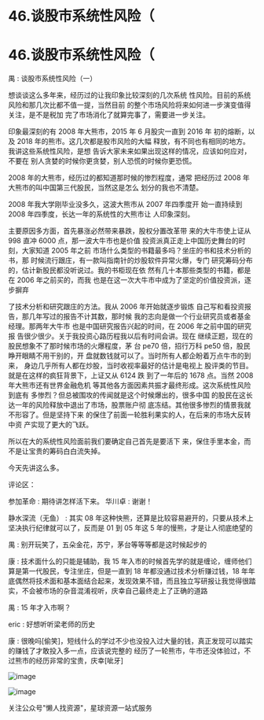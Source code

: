 # 46.谈股市系统性风险（

# 46.谈股市系统性风险（

禺 : 谈股市系统性风险（一）

想谈谈这么多年来，经历过的让我印象比较深刻的几次系统 性风险。目前的系统风险和那几次比都不值一提，当然目前 的整个市场风险将来如何进一步演变值得关注，是不是税加 完了市场消化了就算完事了，需要进一步关注。

印象最深刻的有 2008 年大熊市，2015 年 6 月股灾一直到 2016 年 初的熔断，以及 2018 年的熊市。这几次都是股市风险的大幅 释放，有不同也有相同的地方。我讲这些系统性风险，是想 告诉大家未来如果出现这样的情况，应该如何应对，不要在 别人贪婪的时候你更贪婪，别人恐慌的时候你更恐慌。

2008 年的大熊市，经历过的都知道那时候的惨烈程度，通常 把经历过 2008 年大熊市的叫中国第三代股民，当然这是怎么 划分的我也不清楚。

2008 年我大学刚毕业没多久，这波大熊市从 2007 年四季度开 始一直持续到 2008 年四季度，长达一年的系统性的大熊市让 人印象深刻。

主要原因多方面，首先暴涨必然带来暴跌，股权分置改革带 来的大牛市使上证从 998 直冲 6000 点，那一波大牛市也是价值 投资派真正走上中国历史舞台的时刻，大家知道 2005 年之前 市场什么类型的书籍最多吗？坐庄的书和技术分析的书，那 时候流行跟庄，有一款叫指南针的炒股软件异常火爆，专门 研究筹码分布的，估计新股民都没听说过。我的书柜现在依 然有几十本那些类型的书籍，都是在 2006 年之前买的，而我 也是在这一次大牛市中成为了坚定的价值投资派，逐步摒弃

了技术分析和研究跟庄的方法。我从 2006 年开始就逐步锻炼 自己写和看投资报告，那几年写过的报告不计其数，那时候 我的志向是做一个行业研究员或者基金经理。那两年大牛市 也是中国研究报告兴起的时间，在 2006 年之前中国的研究报 告很少很少。关于我投资心路历程我以后有时间会讲。现在 继续正题，现在的股民想象不了那时候市场的火爆程度，茅 台 pe70 倍，招行万科 pe50 倍，股民睁开眼睛不用干别的，开 盘就数钱就可以了。当时所有人都企盼着万点牛市的到来， 身边几乎所有人都在炒股，当时收视率最好的估计是电视上 股评类的节目。就是在这样的疯狂背景下，上证又从 6124 跌 到了一年后的 1678 点。当然 2008 年大熊市还有世界金融危机 等其他各方面因素共振才最终形成。这次系统性风险到底有 多惨烈？但总被围攻的传闻就是这个时候爆出的，很多中国 的股民在这长达一年的风险释放中退出了市场，股票账户彻 底冻结。其他很多惨烈的情景我就不形容了。但是坚持下来 的保住了前面一轮胜利果实的人，在后来的市场大反转中资 产实现了更大的飞跃。

所以在大的系统性风险面前我们要确定自己首先是要活下 来，保住手里本金，而不是让宝贵的筹码白白流失掉。

今天先讲这么多。

评论区：

参加革命 : 期待讲怎样活下来。 华川卓 : 谢谢！

静水深流（无鱼） : 其实 08 年这种快熊，还算是比较容易避开的，只要从技术上坚决执行纪律就可以了，反而是 01 到 05 年这 5 年的慢熊，才是让人彻底绝望的

禺 : 别开玩笑了，五朵金花，苏宁，茅台等等等都是这时候起步的

康 : 技术面什么的只能是辅助，我 15 年入市的时候首先学的就是缠论，缠师他们算是第一代股民，专注坐庄，但是一直到 18 年都没通过技术分析赚过钱，18 年年底偶然将技术面和基本面结合起来，发现效果不错，而且独立写研报让我觉得很踏 实，不会被市场的杂音混淆视听，庆幸自己最终走上了正确的道路

禺 : 15 年才入市啊？

eric : 好想听听梁老师的历史

康 : 很晚吗[偷笑]，短线什么的学过不少也没投入过大量的钱，真正发现可以踏实的赚钱了才敢投入多一点，应该说完整的 经历了一轮熊市，牛市还没体验过，不过熊市的经历非常的宝贵，庆幸[呲牙]

![image](img/Image_070.png)

![image](img/Image_071.png)

关注公众号"懒人找资源"，星球资源一站式服务